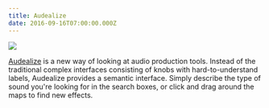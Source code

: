 ```yaml
---
title: Audealize
date: 2016-09-16T07:00:00.000Z
---
```


![](/public/images/audealize.png)

[Audealize](http://audealize.appspot.com) is a new way of looking at audio production tools. Instead of the traditional complex interfaces consisting of knobs with hard-to-understand labels, Audealize provides a semantic interface. Simply describe the type of sound you're looking for in the search boxes, or click and drag around the maps to find new effects.
